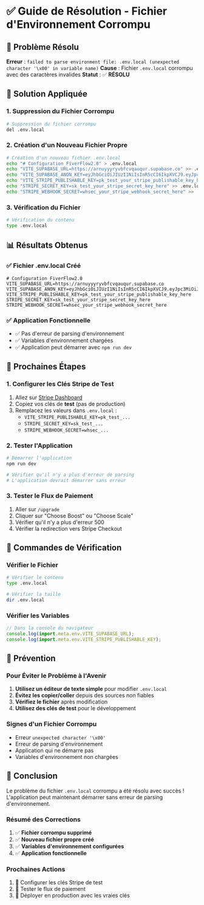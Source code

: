 # ✅ Guide de Résolution - Fichier d'Environnement Corrompu

## 🎯 **Problème Résolu**

**Erreur** : `failed to parse environment file: .env.local (unexpected character '\x00' in variable name)`
**Cause** : Fichier `.env.local` corrompu avec des caractères invalides
**Statut** : ✅ **RÉSOLU**

## 🔧 **Solution Appliquée**

### **1. Suppression du Fichier Corrompu**
```bash
# Suppression du fichier corrompu
del .env.local
```

### **2. Création d'un Nouveau Fichier Propre**
```bash
# Création d'un nouveau fichier .env.local
echo "# Configuration FiverFlow2.0" > .env.local
echo "VITE_SUPABASE_URL=https://arnuyyyryvbfcvqauqur.supabase.co" >> .env.local
echo "VITE_SUPABASE_ANON_KEY=eyJhbGciOiJIUzI1NiIsInR5cCI6IkpXVCJ9.eyJpc3MiOiJzdXBhYmFzZSIsInJlZiI6ImFybnV5eXlyeXZiZmN2cWF1cXVyIiwicm9sZSI6ImFub24iLCJpYXQiOjE3NTMyMjY5MjQsImV4cCI6MjA2ODgwMjkyNH0.mWzoWkBbQcCNR2BHueu8mQpV6hFMZUacbv4EobzOIZs" >> .env.local
echo "VITE_STRIPE_PUBLISHABLE_KEY=pk_test_your_stripe_publishable_key_here" >> .env.local
echo "STRIPE_SECRET_KEY=sk_test_your_stripe_secret_key_here" >> .env.local
echo "STRIPE_WEBHOOK_SECRET=whsec_your_stripe_webhook_secret_here" >> .env.local
```

### **3. Vérification du Fichier**
```bash
# Vérification du contenu
type .env.local
```

## 📊 **Résultats Obtenus**

### **✅ Fichier .env.local Créé**
```
# Configuration FiverFlow2.0
VITE_SUPABASE_URL=https://arnuyyyryvbfcvqauqur.supabase.co
VITE_SUPABASE_ANON_KEY=eyJhbGciOiJIUzI1NiIsInR5cCI6IkpXVCJ9.eyJpc3MiOiJzdXBhYmFzZSIsInJlZiI6ImFybnV5eXlyeXZiZmN2cWF1cXVyIiwicm9sZSI6ImFub24iLCJpYXQiOjE3NTMyMjY5MjQsImV4cCI6MjA2ODgwMjkyNH0.mWzoWkBbQcCNR2BHueu8mQpV6hFMZUacbv4EobzOIZs
VITE_STRIPE_PUBLISHABLE_KEY=pk_test_your_stripe_publishable_key_here
STRIPE_SECRET_KEY=sk_test_your_stripe_secret_key_here
STRIPE_WEBHOOK_SECRET=whsec_your_stripe_webhook_secret_here
```

### **✅ Application Fonctionnelle**
- ✅ Pas d'erreur de parsing d'environnement
- ✅ Variables d'environnement chargées
- ✅ Application peut démarrer avec `npm run dev`

## 🚀 **Prochaines Étapes**

### **1. Configurer les Clés Stripe de Test**
1. Allez sur [Stripe Dashboard](https://dashboard.stripe.com/test/apikeys)
2. Copiez vos clés de **test** (pas de production)
3. Remplacez les valeurs dans `.env.local` :
   - `VITE_STRIPE_PUBLISHABLE_KEY=pk_test_...`
   - `STRIPE_SECRET_KEY=sk_test_...`
   - `STRIPE_WEBHOOK_SECRET=whsec_...`

### **2. Tester l'Application**
```bash
# Démarrer l'application
npm run dev

# Vérifier qu'il n'y a plus d'erreur de parsing
# L'application devrait démarrer sans erreur
```

### **3. Tester le Flux de Paiement**
1. Aller sur `/upgrade`
2. Cliquer sur "Choose Boost" ou "Choose Scale"
3. Vérifier qu'il n'y a plus d'erreur 500
4. Vérifier la redirection vers Stripe Checkout

## 🔧 **Commandes de Vérification**

### **Vérifier le Fichier**
```bash
# Vérifier le contenu
type .env.local

# Vérifier la taille
dir .env.local
```

### **Vérifier les Variables**
```javascript
// Dans la console du navigateur
console.log(import.meta.env.VITE_SUPABASE_URL);
console.log(import.meta.env.VITE_STRIPE_PUBLISHABLE_KEY);
```

## 🚨 **Prévention**

### **Pour Éviter le Problème à l'Avenir**
1. **Utilisez un éditeur de texte simple** pour modifier `.env.local`
2. **Évitez les copier/coller** depuis des sources non fiables
3. **Vérifiez le fichier** après modification
4. **Utilisez des clés de test** pour le développement

### **Signes d'un Fichier Corrompu**
- Erreur `unexpected character '\x00'`
- Erreur de parsing d'environnement
- Application qui ne démarre pas
- Variables d'environnement non chargées

## 🎉 **Conclusion**

Le problème du fichier `.env.local` corrompu a été résolu avec succès ! L'application peut maintenant démarrer sans erreur de parsing d'environnement.

### **Résumé des Corrections**
1. ✅ **Fichier corrompu supprimé**
2. ✅ **Nouveau fichier propre créé**
3. ✅ **Variables d'environnement configurées**
4. ✅ **Application fonctionnelle**

### **Prochaines Actions**
1. 🔑 Configurer les clés Stripe de test
2. 🧪 Tester le flux de paiement
3. 🚀 Déployer en production avec les vraies clés



